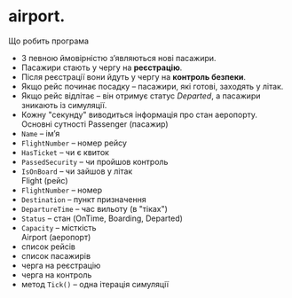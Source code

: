 # airport. 
 Що робить програма
- З певною ймовірністю з’являються нові пасажири.
- Пасажири стають у чергу на **реєстрацію**.
- Після реєстрації вони йдуть у чергу на **контроль безпеки**.
- Якщо рейс починає посадку – пасажири, які готові, заходять у літак.
- Якщо рейс відлітає – він отримує статус *Departed*, а пасажири зникають із симуляції.
- Кожну "секунду" виводиться інформація про стан аеропорту.
 Основні сутності
 Passenger (пасажир)
- `Name` – ім’я  
- `FlightNumber` – номер рейсу  
- `HasTicket` – чи є квиток  
- `PassedSecurity` – чи пройшов контроль  
- `IsOnBoard` – чи зайшов у літак  
 Flight (рейс)
- `FlightNumber` – номер  
- `Destination` – пункт призначення  
- `DepartureTime` – час вильоту (в "тіках")  
- `Status` – стан (OnTime, Boarding, Departed)  
- `Capacity` – місткість  
 Airport (аеропорт)
- список рейсів  
- список пасажирів  
- черга на реєстрацію  
- черга на контроль  
- метод `Tick()` – одна ітерація симуляції  

